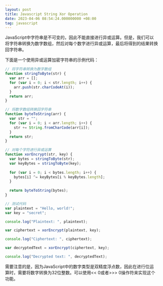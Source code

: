 ```yaml
---
layout: post
title: Javascript String Xor Operation
date: 2023-04-06 08:54:24.000000000 +08:00
tag: javascript
---
```


JavaScript中字符串是不可变的，因此不能直接进行异或运算。但是，我们可以将字符串转换为数字数组，然后对每个数字进行异或运算，最后将得到的结果转换回字符串。

下面是一个使用异或运算加密字符串的示例代码：

``` js
// 将字符串转换为数字数组
function stringToByte(str) {
  var arr = [];
  for (var i = 0; i < str.length; i++) {
    arr.push(str.charCodeAt(i));
  }
  return arr;
}

// 将数字数组转换回字符串
function byteToString(arr) {
  var str = "";
  for (var i = 0; i < arr.length; i++) {
    str += String.fromCharCode(arr[i]);
  }
  return str;
}

// 对每个字符进行异或运算
function xorEncrypt(str, key) {
  var bytes = stringToByte(str);
  var keyBytes = stringToByte(key);
  
  for (var i = 0; i < bytes.length; i++) {
    bytes[i] ^= keyBytes[i % keyBytes.length];
  }
  
  return byteToString(bytes);
}

// 测试代码
var plaintext = "Hello, world!";
var key = "secret";

console.log("Plaintext: ", plaintext);

var ciphertext = xorEncrypt(plaintext, key);

console.log("Ciphertext: ", ciphertext);

var decryptedText = xorEncrypt(ciphertext, key);

console.log("Decrypted text: ", decryptedText);
```

需要注意的是，因为JavaScript中的数字类型是双精度浮点数，因此在进行位运算时，需要将数字转换为32位整数。可以使用<< 0或者>>> 0操作符来实现这个功能。
